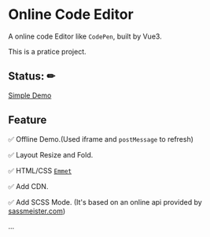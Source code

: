 # Online Code Editor

A online code Editor like `CodePen`, built by Vue3.  

This is a pratice project.  

## Status: ✏
<a href="//kongfandong.cn/coder">Simple Demo</a>

## Feature

✅ Offline Demo.(Used iframe and `postMessage` to refresh)

✅ Layout Resize and Fold.

✅ HTML/CSS <a href="https://docs.emmet.io/" target="_blank">`Emmet`</a>

✅ Add CDN.

✅ Add SCSS Mode. (It's based on an online api provided by <a href="https://sassmeister.com" target="_blank">sassmeister.com</a>)

...

